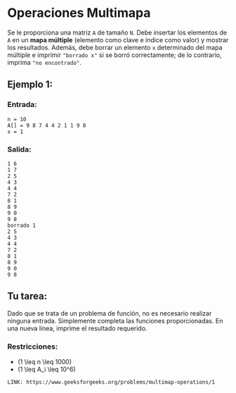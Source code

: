 # Operaciones Multimapa

Se le proporciona una matriz `A` de tamaño `N`. Debe insertar los elementos de `A` en un **mapa múltiple** (elemento como clave e índice como valor) y mostrar los resultados. Además, debe borrar un elemento `x` determinado del mapa múltiple e imprimir `"borrado x"` si se borró correctamente; de lo contrario, imprima `"no encontrado"`.

## Ejemplo 1:

### Entrada:
```
n = 10  
A[] = 9 8 7 4 4 2 1 1 9 8  
x = 1
```

### Salida:
```
1 6  
1 7  
2 5  
4 3  
4 4  
7 2  
8 1  
8 9  
9 0  
9 8  
borrado 1  
2 5  
4 3  
4 4  
7 2  
8 1  
8 9  
9 0  
9 8
```

## Tu tarea:
Dado que se trata de un problema de función, no es necesario realizar ninguna entrada. Simplemente completa las funciones proporcionadas. En una nueva línea, imprime el resultado requerido.

### Restricciones:
- \(1 \leq n \leq 1000\)
- \(1 \leq A_i \leq 10^6\)
```
LINK: https://www.geeksforgeeks.org/problems/multimap-operations/1
